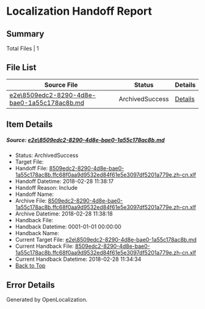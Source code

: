 # <a name='report-top'></a> Localization Handoff Report

## Summary
 Total Files | 1

## File List
 Source File | Status | Details 
 ----------- | ------ | ------- 
 [e2e\8509edc2-8290-4d8e-bae0-1a55c178ac8b.md](https://github.com/OpenLocalizationTestOrg/ol-test4/blob/b119c23701bd64bacf01c5c479d66a5e19dfc508/e2e/8509edc2-8290-4d8e-bae0-1a55c178ac8b.md) | ArchivedSuccess | [Details](#81727119184e635285ac3f025b618670ea8770e31)

## Item Details
##### <a name='81727119184e635285ac3f025b618670ea8770e31'></a> Source: [e2e\8509edc2-8290-4d8e-bae0-1a55c178ac8b.md](https://github.com/OpenLocalizationTestOrg/ol-test4/blob/b119c23701bd64bacf01c5c479d66a5e19dfc508/e2e/8509edc2-8290-4d8e-bae0-1a55c178ac8b.md)
* Status: ArchivedSuccess
* Target File: 
* Handoff File: [8509edc2-8290-4d8e-bae0-1a55c178ac8b.ffc68f0aa9d9532ed84f61e5e3097df5201a779e.zh-cn.xlf](https://github.com/OpenLocalizationTestOrg/ol-test4-handoff/blob/0e55bde6bfa372766593f9472731bf7b75948fa1/ol-handoff/OpenLocalizationTestOrg/ol-test4-zhcn/e2e/ht/8509edc2-8290-4d8e-bae0-1a55c178ac8b.ffc68f0aa9d9532ed84f61e5e3097df5201a779e.zh-cn.xlf)
* Handoff Datetime: 2018-02-28 11:38:17
* Handoff Reason: Include
* Handoff Name: 
* Archive File: [8509edc2-8290-4d8e-bae0-1a55c178ac8b.ffc68f0aa9d9532ed84f61e5e3097df5201a779e.zh-cn.xlf](https://github.com/OpenLocalizationTestOrg/ol-test4-handoff/blob/09cb24bf0851530a99b499965c3c9c85f198b865/ol-archive/OpenLocalizationTestOrg/ol-test4-zhcn/e2e/ht/8509edc2-8290-4d8e-bae0-1a55c178ac8b.ffc68f0aa9d9532ed84f61e5e3097df5201a779e.zh-cn.xlf)
* Archive Datetime: 2018-02-28 11:38:18
* Handback File: 
* Handback Datetime: 0001-01-01 00:00:00
* Handback Name: 
* Current Target File: [e2e\8509edc2-8290-4d8e-bae0-1a55c178ac8b.md](https://github.com/OpenLocalizationTestOrg/ol-test4-zhcn/blob/57e2e5588d0bde3da945cc416668c059a4e63810/e2e/8509edc2-8290-4d8e-bae0-1a55c178ac8b.md)
* Current Handback File: [8509edc2-8290-4d8e-bae0-1a55c178ac8b.ffc68f0aa9d9532ed84f61e5e3097df5201a779e.zh-cn.xlf](https://github.com/OpenLocalizationTestOrg/ol-test4-handback/blob/ccdcee6bf7eb37b48ffd35f0b8ab871d3e93968f/ol-handback/OpenLocalizationTestOrg/ol-test4-zhcn/e2e/ht/8509edc2-8290-4d8e-bae0-1a55c178ac8b.ffc68f0aa9d9532ed84f61e5e3097df5201a779e.zh-cn.xlf)
* Current Handback Datetime: 2018-02-28 11:34:34
* [Back to Top](#report-top)


## Error Details

Generated by OpenLocalization.
